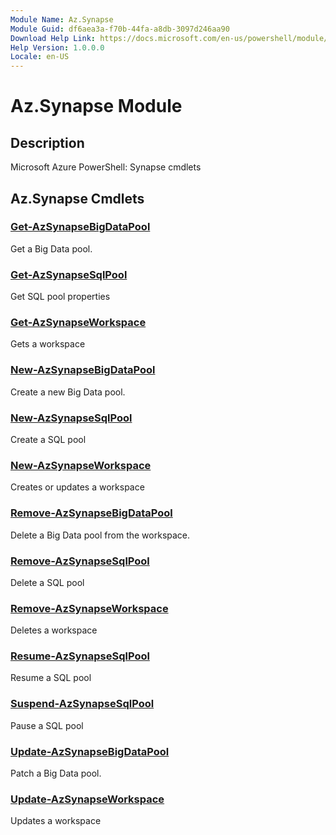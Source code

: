 ```yaml
---
Module Name: Az.Synapse
Module Guid: df6aea3a-f70b-44fa-a8db-3097d246aa90
Download Help Link: https://docs.microsoft.com/en-us/powershell/module/az.synapse
Help Version: 1.0.0.0
Locale: en-US
---
```


# Az.Synapse Module
## Description
Microsoft Azure PowerShell: Synapse cmdlets

## Az.Synapse Cmdlets
### [Get-AzSynapseBigDataPool](Get-AzSynapseBigDataPool.md)
Get a Big Data pool.

### [Get-AzSynapseSqlPool](Get-AzSynapseSqlPool.md)
Get SQL pool properties

### [Get-AzSynapseWorkspace](Get-AzSynapseWorkspace.md)
Gets a workspace

### [New-AzSynapseBigDataPool](New-AzSynapseBigDataPool.md)
Create a new Big Data pool.

### [New-AzSynapseSqlPool](New-AzSynapseSqlPool.md)
Create a SQL pool

### [New-AzSynapseWorkspace](New-AzSynapseWorkspace.md)
Creates or updates a workspace

### [Remove-AzSynapseBigDataPool](Remove-AzSynapseBigDataPool.md)
Delete a Big Data pool from the workspace.

### [Remove-AzSynapseSqlPool](Remove-AzSynapseSqlPool.md)
Delete a SQL pool

### [Remove-AzSynapseWorkspace](Remove-AzSynapseWorkspace.md)
Deletes a workspace

### [Resume-AzSynapseSqlPool](Resume-AzSynapseSqlPool.md)
Resume a SQL pool

### [Suspend-AzSynapseSqlPool](Suspend-AzSynapseSqlPool.md)
Pause a SQL pool

### [Update-AzSynapseBigDataPool](Update-AzSynapseBigDataPool.md)
Patch a Big Data pool.

### [Update-AzSynapseWorkspace](Update-AzSynapseWorkspace.md)
Updates a workspace

